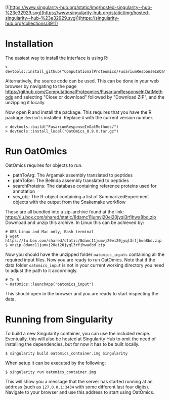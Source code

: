 [![https://www.singularity-hub.org/static/img/hosted-singularity--hub-%23e32929.svg](https://www.singularity-hub.org/static/img/hosted-singularity--hub-%23e32929.svg)](https://singularity-hub.org/collections/3911)

# Installation

The easiest way to install the interface is using R:

```{r}
> devtools::install_github("ComputationalProteomics/FusariumResponseInOatMethods")
```

Alternatively, the source code can be used. This can be done in your web browser by navigating to the page https://github.com/ComputationalProteomics/FusariumResponseInOatMethods and selecting "Close or download" followed by "Download ZIP", and the unzipping it locally.

Now open R and install the package. This requires that you have the R package `devtools` installed. Replace `X` with the current version number.

```{r}
> devtools::build("FusariumResponseInOatMethods/")
> devtools::install_local("OatOmics_0.9.X.tar.gz")
```

# Run OatOmics

OatOmics requires for objects to run.

* pathToArg: The Argamak assembly translated to peptides
* pathToBel: The Belinda assembly translated to peptides
* searchProteins: The database containing reference proteins used for annotation
* ses_obj: The R-object containing a list of SummarizedExperiment objects with the output from the Snakemake workflow

These are all bundled into a zip-archive found at the link: https://lu.box.com/shared/static/8damc11jumvj20ei20jyql3rfjhwa8bd.zip
Download and unzip this archive. In Linux this can be achieved by:

```{r}
# OBS Linux and Mac only, Bash terminal
$ wget https://lu.box.com/shared/static/8damc11jumvj20ei20jyql3rfjhwa8bd.zip
$ unzip 8damc11jumvj20ei20jyql3rfjhwa8bd.zip
```

Now you should have the unzipped folder `oatomics_inputs` containing all the required input files. Now you are ready to run OatOmics. Note that if the data folder `oatomics_input` is not in your current working directory you need to adjust the path to it accordingly.

```{r}
# In R
> OatOmics::launchApp("oatomics_input")
```

This should open in the browser and you are ready to start inspecting the data.

# Running from Singularity

To build a new Singularity container, you can use the included recipe. Eventually, this will also be hosted at Singularity Hub to omit the need of installing the dependencies, but for now it has to be built locally.

```
$ singularity build oatomics_container.img Singularity
```

When setup it can be executed by the following:

```
$ singularity run oatomics_container.img
```

This will show you a message that the server has started running at an address (such as `127.0.0.1:3434` with some different last four digits). Navigate to your browser and use this address to start using OatOmics.
